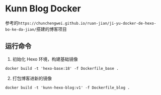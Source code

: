 # Kunn Blog Docker

参考的`https://chunchengwei.github.io/ruan-jian/ji-yu-docker-de-hexo-bo-ke-da-jian/`搭建的博客项目

## 运行命令

1. 初始化 Hexo 环境，构建基础镜像
```shell
docker build -t 'hexo-base:18' -f Dockerfile_base .
```
2. 打包博客进新的镜像
```shell
docker build -t 'kunn-hexo-blog:v1' -f Dockerfile_blog .
```